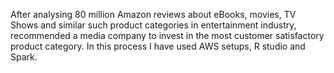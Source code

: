 After analysing 80 million Amazon reviews about eBooks, movies, TV Shows and similar such product categories in entertainment industry, recommended a media company to invest in the most customer satisfactory product category. In this process I have used AWS setups, R studio and Spark.
